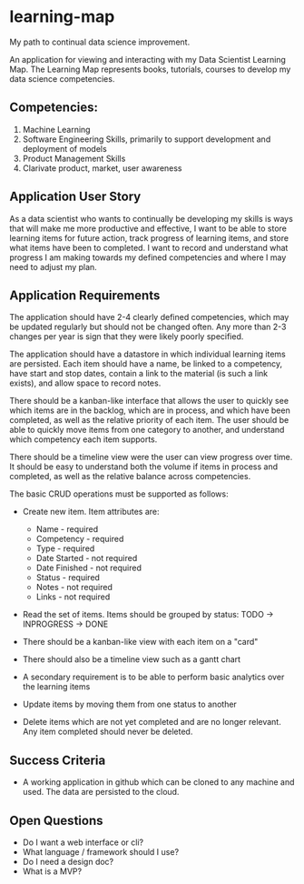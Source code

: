# learning-map
My path to continual data science improvement.

An application for viewing and interacting with my Data Scientist Learning Map. The Learning Map represents books, tutorials, courses to develop my data science competencies. 

## Competencies:
1. Machine Learning
2. Software Engineering Skills, primarily to support development and deployment of models
3. Product Management Skills
4. Clarivate product, market, user awareness

## Application User Story
As a data scientist who wants to continually be developing my skills is ways that will make me more productive and effective, I want to be able to store learning items for future action, track progress of learning items, and store what items have been to completed. I want to record and understand what progress I am making towards my defined competencies and where I may need to adjust my plan.

## Application Requirements
The application should have 2-4 clearly defined competencies, which may be updated regularly but should not be changed often. Any more than 2-3 changes per year is sign that they were likely poorly specified.

The application should have a datastore in which individual learning items are persisted. Each item should have a name, be linked to a competency, have start and stop dates, contain a link to the material (is such a link exists), and allow space to record notes.

There should be a kanban-like interface that allows the  user to quickly see which items are in the backlog, which are in process, and  which have been completed, as well as the relative priority of each item. The user should be able to quickly move items from one category to another, and understand which competency each item supports.

There should be a timeline view were the user can view progress over time. It should be easy to understand both the volume if items in process and completed, as well as the relative balance across competencies.

The basic CRUD operations must be supported as follows:
* Create new item. Item attributes are:
  * Name - required
  * Competency - required
  * Type - required
  * Date Started - not required
  * Date Finished - not required
  * Status - required
  * Notes - not required
  * Links - not required

* Read the set of items. Items should be grouped by status: TODO -> INPROGRESS -> DONE
 * There should be a kanban-like view with each item on a "card"
 * There should also be a timeline view such as a gantt chart
 * A secondary requirement is to be able to perform basic analytics over the learning items

* Update items by moving them from one status to another

* Delete items which are not yet completed and are no longer relevant. Any item completed should never be deleted. 

## Success Criteria
* A working application in github which can be cloned to any machine and used. The data are persisted to the cloud. 

## Open Questions
* Do I want a web interface or cli?
* What language / framework should I use?
* Do I need a design doc?
* What is a MVP?

